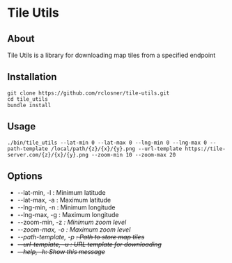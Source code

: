 Tile Utils
======

## About

Tile Utils is a library for downloading map tiles from a specified endpoint

## Installation

```
git clone https://github.com/rclosner/tile-utils.git
cd tile_utils
bundle install
```

## Usage

```
./bin/tile_utils --lat-min 0 --lat-max 0 --lng-min 0 --lng-max 0 --path-template /local/path/{z}/{x}/{y}.png --url-template https://tile-server.com/{z}/{x}/{y}.png --zoom-min 10 --zoom-max 20
```

## Options

  * --lat-min, -l <f>:   Minimum latitude
  * --lat-max, -a <f>:   Maximum latitude
  * --lng-min, -n <f>:   Minimum longitude
  * --lng-max, -g <f>:   Maximum longitude
  * --zoom-min, -z <i>:   Minimum zoom level
  * --zoom-max, -o <i>:   Maximum zoom level
  * --path-template, -p <s>:   Path to store map tiles
  * --url-template, -u <s>:   URL template for downloading
  * --help, -h:   Show this message
